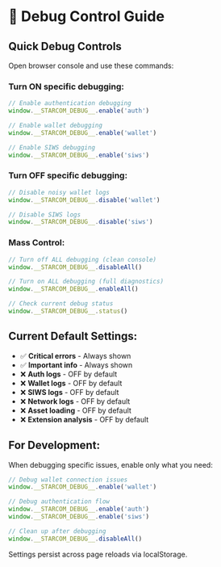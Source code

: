 # 🔧 Debug Control Guide

## Quick Debug Controls

Open browser console and use these commands:

### **Turn ON specific debugging:**
```javascript
// Enable authentication debugging
window.__STARCOM_DEBUG__.enable('auth')

// Enable wallet debugging  
window.__STARCOM_DEBUG__.enable('wallet')

// Enable SIWS debugging
window.__STARCOM_DEBUG__.enable('siws')
```

### **Turn OFF specific debugging:**
```javascript
// Disable noisy wallet logs
window.__STARCOM_DEBUG__.disable('wallet')

// Disable SIWS logs
window.__STARCOM_DEBUG__.disable('siws')
```

### **Mass Control:**
```javascript
// Turn off ALL debugging (clean console)
window.__STARCOM_DEBUG__.disableAll()

// Turn on ALL debugging (full diagnostics)
window.__STARCOM_DEBUG__.enableAll()

// Check current debug status
window.__STARCOM_DEBUG__.status()
```

## **Current Default Settings:**
- ✅ **Critical errors** - Always shown
- ✅ **Important info** - Always shown  
- ❌ **Auth logs** - OFF by default
- ❌ **Wallet logs** - OFF by default
- ❌ **SIWS logs** - OFF by default
- ❌ **Network logs** - OFF by default
- ❌ **Asset loading** - OFF by default
- ❌ **Extension analysis** - OFF by default

## **For Development:**
When debugging specific issues, enable only what you need:

```javascript
// Debug wallet connection issues
window.__STARCOM_DEBUG__.enable('wallet')

// Debug authentication flow
window.__STARCOM_DEBUG__.enable('auth')
window.__STARCOM_DEBUG__.enable('siws')

// Clean up after debugging
window.__STARCOM_DEBUG__.disableAll()
```

Settings persist across page reloads via localStorage.

